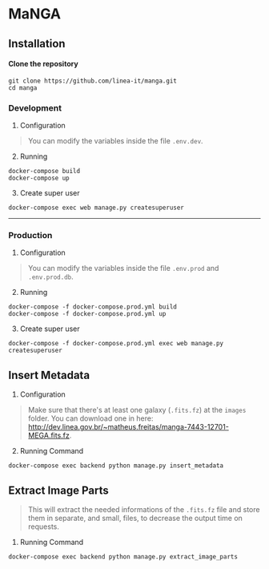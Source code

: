 # MaNGA


## Installation

#### Clone the repository
```
git clone https://github.com/linea-it/manga.git
cd manga
```

### Development

1. Configuration
> You can modify the variables inside the file `.env.dev`.

2. Running
```
docker-compose build
docker-compose up
```

3. Create super user
```
docker-compose exec web manage.py createsuperuser
```

---

### Production

1. Configuration
> You can modify the variables inside the file `.env.prod` and `.env.prod.db`.

2. Running
```
docker-compose -f docker-compose.prod.yml build
docker-compose -f docker-compose.prod.yml up
```

3. Create super user
```
docker-compose -f docker-compose.prod.yml exec web manage.py createsuperuser
```

## Insert Metadata

1. Configuration
> Make sure that there's at least one galaxy (`.fits.fz`) at the `images` folder.
> You can download one in here: http://dev.linea.gov.br/~matheus.freitas/manga-7443-12701-MEGA.fits.fz.

2. Running Command
```
docker-compose exec backend python manage.py insert_metadata
```

## Extract Image Parts
>This will extract the needed informations of the `.fits.fz` file and store them in separate, and small, files, to decrease the output time on requests.

1. Running Command
```
docker-compose exec backend python manage.py extract_image_parts
```
